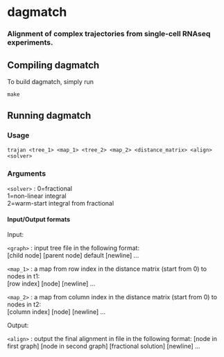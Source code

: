 # dagmatch #

### Alignment of complex trajectories from single-cell RNAseq experiments. ###

## Compiling dagmatch ##

To build dagmatch, simply run

```
make
```

## Running dagmatch ##

### Usage ###

```
trajan <tree_1> <map_1> <tree_2> <map_2> <distance_matrix> <align> <solver>
```

### Arguments ###

`<solver>`
  : 0=fractional  
  1=non-linear integral  
  2=warm-start integral from fractional <br>

#### Input/Output formats

Input: 

`<graph>`
  : input tree file in the following format:        
  [child node] [parent node] default [newline] ...

`<map_1>`
  : a map from row index in the distance matrix (start from 0) to nodes in t1:        
  [row index] [node] [newline] ...
  
 `<map_2>`
  : a map from column index in the distance matrix (start from 0) to nodes in t2:        
  [column index] [node] [newline] ...

Output:

`<align>`
  : output the final alignment in file in the following format:
  [node in first graph] [node in second graph] [fractional solution] [newline] ...
